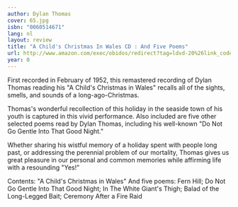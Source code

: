 ```yaml
---
author: Dylan Thomas
cover: 65.jpg
isbn: "0060514671"
lang: nl
layout: review
title: "A Child's Christmas In Wales CD : And Five Poems"
url: http://www.amazon.com/exec/obidos/redirect?tag=ldvd-20%26link_code=xm2%26camp=2025%26creative=165953%26path=http://www.amazon.com/gp/redirect.html%253fASIN=0060514671%2526tag=ldvd-20%2526lcode=xm2%2526cID=2025%2526ccmID=165953%2526location=/o/ASIN/0060514671%25253FSubscriptionId=0VJDVJ14KM0P0VXDCQ82
year: 0
---
```


First recorded in February of 1952, this remastered recording of Dylan Thomas reading his "A Child's Christmas in Wales" recalls all of the sights, smells, and sounds of a long-ago-Christmas.

Thomas's wonderful recollection of this holiday in the seaside town of his youth is captured in this vivid performance. Also included are five other selected poems read by Dylan Thomas, including his well-known "Do Not Go Gentle Into That Good Night."

Whether sharing his wistful memory of a holiday spent with people long past, or addressing the perennial problem of our mortality, Thomas gives us great pleasure in our personal and common memories while affirming life with a resounding "Yes!"

Contents:
"A Child's Christmas in Wales"
And five poems: Fern Hill; Do Not Go Gentle Into That Good Night; In The White Giant's Thigh; Balad of the Long-Legged Bait; Ceremony After a Fire Raid
